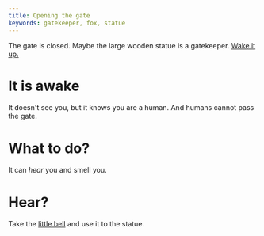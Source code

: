 ```yaml
---
title: Opening the gate
keywords: gatekeeper, fox, statue
---
```


The gate is closed. Maybe the large wooden statue is a gatekeeper. [Wake it up.](005-wakeup.md)

# It is awake
It doesn't see you, but it knows you are a human. And humans cannot pass the gate.

# What to do?
It can _hear_ you and smell you.

# Hear?
Take the [little bell](005-bell.md) and use it to the statue.
